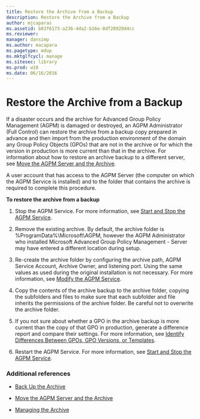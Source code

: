 ```yaml
---
title: Restore the Archive from a Backup
description: Restore the Archive from a Backup
author: mjcaparas
ms.assetid: b83f6173-a236-4da2-b16e-8df20920d4cc
ms.reviewer: 
manager: dansimp
ms.author: macapara
ms.pagetype: mdop
ms.mktglfcycl: manage
ms.sitesec: library
ms.prod: w10
ms.date: 06/16/2016
---
```



# Restore the Archive from a Backup


If a disaster occurs and the archive for Advanced Group Policy Management (AGPM) is damaged or destroyed, an AGPM Administrator (Full Control) can restore the archive from a backup copy prepared in advance and then import from the production environment of the domain any Group Policy Objects (GPOs) that are not in the archive or for which the version in production is more current than that in the archive. For information about how to restore an archive backup to a different server, see [Move the AGPM Server and the Archive](move-the-agpm-server-and-the-archive-agpm40.md).

A user account that has access to the AGPM Server (the computer on which the AGPM Service is installed) and to the folder that contains the archive is required to complete this procedure.

**To restore the archive from a backup**

1.  Stop the AGPM Service. For more information, see [Start and Stop the AGPM Service](start-and-stop-the-agpm-service-agpm40.md).

2.  Remove the existing archive. By default, the archive folder is %ProgramData%\\Microsoft\\AGPM, however the AGPM Administrator who installed Microsoft Advanced Group Policy Management - Server may have entered a different location during setup.

3.  Re-create the archive folder by configuring the archive path, AGPM Service Account, Archive Owner, and listening port. Using the same values as used during the original installation is not necessary. For more information, see [Modify the AGPM Service](modify-the-agpm-service-agpm40.md).

4.  Copy the contents of the archive backup to the archive folder, copying the subfolders and files to make sure that each subfolder and file inherits the permissions of the archive folder. Be careful not to overwrite the archive folder.

5.  If you not sure about whether a GPO in the archive backup is more current than the copy of that GPO in production, generate a difference report and compare their settings. For more information, see [Identify Differences Between GPOs, GPO Versions, or Templates](identify-differences-between-gpos-gpo-versions-or-templates-agpm40.md).

6.  Restart the AGPM Service. For more information, see [Start and Stop the AGPM Service](start-and-stop-the-agpm-service-agpm40.md).

### Additional references

-   [Back Up the Archive](back-up-the-archive-agpm40.md)

-   [Move the AGPM Server and the Archive](move-the-agpm-server-and-the-archive-agpm40.md)

-   [Managing the Archive](managing-the-archive-agpm40.md)

 

 





